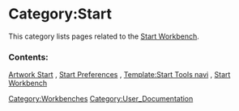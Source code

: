 # Category:Start
This category lists pages related to the [Start Workbench](Start_Workbench.md).

### Contents:

[Artwork Start](Artwork_Start.md) , [Start Preferences](Start_Preferences.md) , [Template:Start Tools navi](Template:Start_Tools_navi.md) , [Start Workbench](Start_Workbench.md)

[Category:Workbenches](Category:Workbenches.md) [Category:User\_Documentation](Category:User_Documentation.md)
